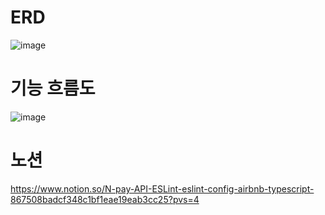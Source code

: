 # ERD
![image](https://user-images.githubusercontent.com/97418768/230525534-62a8a90e-475a-4cc8-aa96-a7aacfc843d7.png)

# 기능 흐름도 
![image](https://user-images.githubusercontent.com/97418768/227470605-61caaa58-5609-4584-8c55-6d6366569448.png)

# 노션
https://www.notion.so/N-pay-API-ESLint-eslint-config-airbnb-typescript-867508badcf348c1bf1eae19eab3cc25?pvs=4
